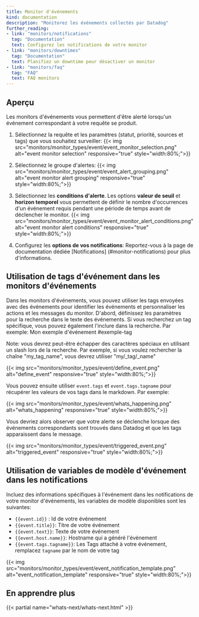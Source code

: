 ```yaml
---
title: Monitor d'événements
kind: documentation
description: "Monitorez les événements collectés par Datadog"
further_reading:
- link: "monitors/notifications"
  tag: "Documentation"
  text: Configurez les notifications de votre monitor
- link: "monitors/downtimes"
  tag: "Documentation"
  text: Planifiez un downtime pour désactiver un monitor
- link: "monitors/faq"
  tag: "FAQ"
  text: FAQ monitors
---
```


## Aperçu

Les monitors d'événements vous permettent d'être alerté lorsqu'un événement correspondant à votre requête se produit.

1. Sélectionnez la requête et les paramètres (statut, priorité, sources et tags) que vous souhaitez surveiller:
    {{< img src="monitors/monitor_types/event/event_monitor_selection.png" alt="event monitor selection" responsive="true" style="width:80%;">}}
2. Sélectionnez le groupe d'alertes:
    {{< img src="monitors/monitor_types/event/event_alert_grouping.png" alt="event monitor alert grouping" responsive="true" style="width:80%;">}}

3. Sélectionnez les **conditions d'alerte**. Les options **valeur de seuil** et **horizon temporel** vous permettent de définir le nombre d'occurrences d'un événement requis pendant une période de temps avant de déclencher le monitor.
    {{< img src="monitors/monitor_types/event/event_monitor_alert_conditions.png" alt="event monitor alert conditions" responsive="true" style="width:80%;">}}

4. Configurez les **options de vos notifications**:
    Reportez-vous à la page de documentation dédiée [Notifications] (#monitor-notifications) pour plus d'informations.

## Utilisation de tags d'événement dans les monitors d'événements

Dans les monitors d'événements, vous pouvez utiliser les tags envoyées avec des événements pour identifier les événements et personnaliser les actions et les messages du monitor. D'abord, définissez les paramètres pour la recherche dans le texte des événements. Si vous recherchez un tag spécifique, vous pouvez également l'inclure dans la recherche. Par exemple:
Mon exemple d'événement #exemple-tag

Note: vous devrez peut-être échapper des caractères spéciaux en utilisant un slash lors de la recherche. Par exemple, si vous voulez rechercher la chaîne "my_tag_name", vous devrez utiliser "my/_tag/_name"

{{< img src="monitors/monitor_types/event/define_event.png" alt="define_event" responsive="true" style="width:80%;">}}

Vous pouvez ensuite utiliser `event.tags` et `event.tags.tagname` pour récupérer les valeurs de vos tags dans le markdown. Par exemple:

{{< img src="monitors/monitor_types/event/whats_happening.png" alt="whats_happening" responsive="true" style="width:80%;">}}

Vous devriez alors observer que votre alerte se déclenche lorsque des événements correspondants sont trouvés dans Datadog et que les tags apparaissent dans le message.

{{< img src="monitors/monitor_types/event/triggered_event.png" alt="triggered_event" responsive="true" style="width:80%;">}}

## Utilisation de variables de modèle d'événement dans les notifications

Incluez des informations spécifiques à l'événement dans les notifications de votre monitor d'événements, les variables de modèle disponibles sont les suivantes:

* `{{event.id}}` : Id de votre événement
* `{{event.title}}`: Titre de votre événement
* `{{event.text}}`: Texte de votre événement
* `{{event.host.name}}`: Hostname qui a généré l'événement
* `{{event.tags.tagname}}`: Les Tags attaché à votre événement, remplacez `tagname` par le nom de votre tag

{{< img src="monitors/monitor_types/event/event_notification_template.png" alt="event_notification_template" responsive="true" style="width:80%;">}}

## En apprendre plus
{{< partial name="whats-next/whats-next.html" >}}

